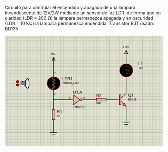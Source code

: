 Circuito para controlar el encendido y apagado de una lámpara incandescente de
12V/2W mediante un sensor de luz LDR, de forma que en claridad (LDR = 200 Ω) la
lámpara permanezca apagada y en oscuridad (LDR = 10 KΩ) la lámpara permanezca encendida.
Transistor BJT usado: BD135

![alt text](./Circuito.PNG)